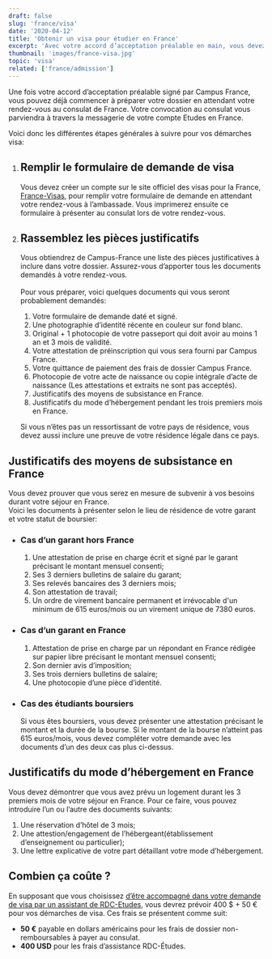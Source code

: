 ```yaml
---
draft: false
slug: 'france/visa'
date: '2020-04-12'
title: 'Obtenir un visa pour étudier en France'
excerpt: 'Avec votre accord d’acceptation préalable en main, vous devez maintenant faire une demande de visa auprès du consulat français dans votre pays. Ce guide vous donne les informations nécessaires et vous explique les différentes étapes à suivre pour l’obtention du visa.'
thumbnail: 'images/france-visa.jpg'
topic: 'visa'
related: ['france/admission']
---
```

Une fois votre accord d’acceptation préalable signé par Campus France, vous pouvez déjà commencer à préparer votre dossier en attendant votre rendez-vous au consulat de France.
Votre convocation au consulat vous parviendra à travers la messagerie de votre compte Etudes en France.

Voici donc les différentes étapes générales à suivre pour vos démarches visa:

1. ## Remplir le formulaire de demande de visa
   
   Vous devez créer un compte sur le site officiel des visas pour la France, <a href="https://france-visas.gouv.fr/web/france-visas/ai-je-besoin-d-un-visa" target="_blank" rel="noopener noreferrer">France-Visas</a>, pour remplir votre formulaire de demande en attendant votre rendez-vous à l’ambassade. Vous imprimerez ensuite ce formulaire à présenter au consulat lors de votre rendez-vous.

2. ## Rassemblez les pièces justificatifs

   Vous obtiendrez de Campus-France une liste des pièces justificatives à inclure dans votre dossier. Assurez-vous d’apporter tous les documents demandés à votre rendez-vous.
   \
   \
   Pour vous préparer, voici quelques documents qui vous seront probablement demandés:
  
    1. Votre formulaire de demande daté et signé.
    2. Une photographie d’identité récente en couleur sur fond blanc.
    3. Original + 1 photocopie de votre passeport qui doit avoir au moins 1 an et 3 mois de validité. 
    4. Votre attestation de préinscription qui vous sera fourni par Campus France.
    4. Votre quittance de paiement des frais de dossier Campus France.
    6. Photocopie de votre acte de naissance ou copie intégrale d’acte de naissance (Les attestations et extraits ne sont pas acceptés).
    7. Justificatifs des moyens de subsistance en France.
    8. Justificatifs du mode d’hébergement pendant les trois premiers mois en France.
   
   Si vous n’êtes pas un ressortissant de votre pays de résidence, vous devez aussi inclure une preuve de votre résidence légale dans ce pays.

## Justificatifs des moyens de subsistance en France

Vous devez prouver que vous serez en mesure de subvenir à vos besoins durant votre séjour en France.\
Voici les documents à présenter selon le lieu de résidence de votre garant et votre statut de boursier:

* ### Cas d’un garant hors France

    1. Une attestation de prise en charge écrit et signé par le garant précisant le montant mensuel consenti;
    2. Ses 3 derniers bulletins de salaire du garant;
    3. Ses relevés bancaires des 3 derniers mois;
    4. Son attestation de travail;
    5. Un ordre de virement bancaire permanent et irrévocable d'un minimum de 615 euros/mois ou un virement unique de 7380 euros.

* ### Cas d’un garant en France

    1. Attestation de prise en charge par un répondant en France rédigée sur papier libre précisant le montant mensuel consenti;
    2. Son dernier avis d’imposition;
    3. Ses trois derniers bulletins de salaire;
    4. Une photocopie d’une pièce d’identité.

* ### Cas des étudiants boursiers

    Si vous êtes boursiers, vous devez présenter une attestation précisant le montant et la durée de la bourse.
    Si le montant de la bourse n’atteint pas 615 euros/mois, vous devez compléter votre demande avec les documents d’un des deux cas plus ci-dessus.

## Justificatifs du mode d’hébergement en France

Vous devez démontrer que vous avez prévu un logement durant les 3 premiers mois de votre séjour en France. 
Pour ce faire, vous pouvez introduire l’un ou l’autre des documents suivants:

1. Une réservation d’hôtel de 3 mois;
2. Une attestion/engagement de l’hébergeant(établissement d’enseignement ou particulier);
3. Une lettre explicative de votre part détaillant votre mode d’hébergement.

## Combien ça coûte ?

En supposant que vous choisissez [d’être accompagné dans votre demande de visa par un assistant de RDC-Etudes](/accompagnement), vous devrez prévoir 400 $ + 50 € pour vos démarches de visa.
Ces frais se présentent comme suit:

- **50 €** payable en dollars américains pour les frais de dossier non-remboursables à payer au consulat.
- **400 USD** pour les frais d’assistance RDC-Études.
   